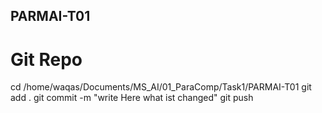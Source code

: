 ## PARMAI-T01


# Git Repo 
cd /home/waqas/Documents/MS_AI/01_ParaComp/Task1/PARMAI-T01
git add .
git commit -m "write Here what ist changed" 
git push
